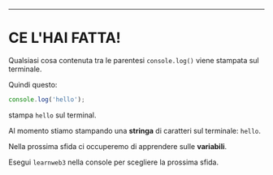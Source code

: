 ---

# CE L'HAI FATTA!

Qualsiasi cosa contenuta tra le parentesi `console.log()` viene stampata sul terminale.

Quindi questo:

```js
console.log('hello');
```

stampa `hello` sul terminal.

Al momento stiamo stampando una **stringa** di caratteri sul terminale: `hello`.

Nella prossima sfida ci occuperemo di apprendere sulle **variabili**.

Esegui `learnweb3` nella console per scegliere la prossima sfida.
